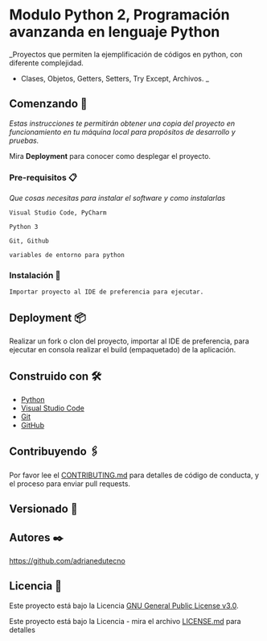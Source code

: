 # Modulo Python 2, Programación avanzanda en lenguaje Python

_Proyectos que permiten la ejemplificación de códigos en python, con diferente complejidad.

* Clases, Objetos, Getters, Setters, Try Except, Archivos.
  _

## Comenzando 🚀

_Estas instrucciones te permitirán obtener una copia del proyecto en funcionamiento en tu máquina local para propósitos de desarrollo y pruebas._

Mira **Deployment** para conocer como desplegar el proyecto.

### Pre-requisitos 📋

_Que cosas necesitas para instalar el software y como instalarlas_

```
Visual Studio Code, PyCharm
```

```
Python 3
```

```
Git, Github
```

```
variables de entorno para python
```

### Instalación 🔧

```
Importar proyecto al IDE de preferencia para ejecutar.
```

## Deployment 📦

Realizar un fork o clon del proyecto, importar al IDE de preferencia, para ejecutar en consola realizar el build (empaquetado) de la aplicación.

## Construido con 🛠️

* [Python](https://www.python.org/downloads/)
* [Visual Studio Code](https://code.visualstudio.com/)
* [Git](https://git-scm.com/)
* [GitHub](https://github.com/)

## Contribuyendo 🖇️

Por favor lee el [CONTRIBUTING.md](https://github.com/adrianedutecno/Python-I) para detalles de código de conducta, y el proceso para enviar pull requests.

## Versionado 📌

## Autores ✒️

https://github.com/adrianedutecno

## Licencia 📄

Este proyecto está bajo la Licencia [GNU General Public License v3.0](https://choosealicense.com/licenses/gpl-3.0/).

Este proyecto está bajo la Licencia - mira el archivo [LICENSE.md](LICENSE.md) para detalles
